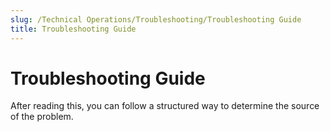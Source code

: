 ```yaml
---
slug: /Technical Operations/Troubleshooting/Troubleshooting Guide
title: Troubleshooting Guide
---
```

# Troubleshooting Guide

After reading this, you can follow a structured way to determine the source of the problem.
